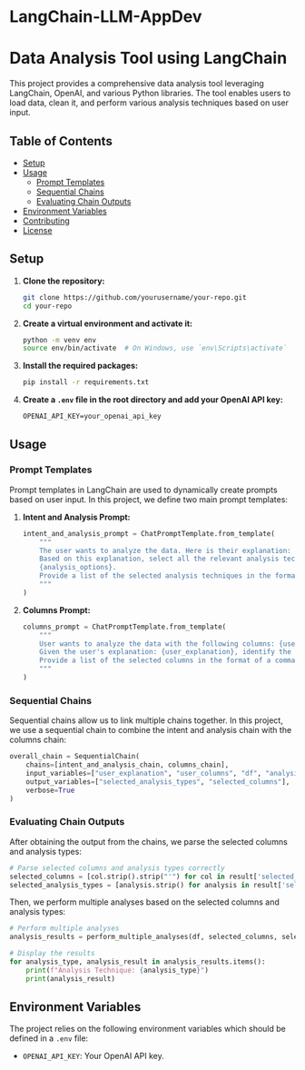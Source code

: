# LangChain-LLM-AppDev

# Data Analysis Tool using LangChain

This project provides a comprehensive data analysis tool leveraging LangChain, OpenAI, and various Python libraries. The tool enables users to load data, clean it, and perform various analysis techniques based on user input.

## Table of Contents
- [Setup](#setup)
- [Usage](#usage)
  - [Prompt Templates](#prompt-templates)
  - [Sequential Chains](#sequential-chains)
  - [Evaluating Chain Outputs](#evaluating-chain-outputs)
- [Environment Variables](#environment-variables)
- [Contributing](#contributing)
- [License](#license)

## Setup

1. **Clone the repository:**
   ```bash
   git clone https://github.com/yourusername/your-repo.git
   cd your-repo
   ```

2. **Create a virtual environment and activate it:**
   ```bash
   python -m venv env
   source env/bin/activate  # On Windows, use `env\Scripts\activate`
   ```

3. **Install the required packages:**
   ```bash
   pip install -r requirements.txt
   ```

4. **Create a `.env` file in the root directory and add your OpenAI API key:**
   ```
   OPENAI_API_KEY=your_openai_api_key
   ```

## Usage

### Prompt Templates

Prompt templates in LangChain are used to dynamically create prompts based on user input. In this project, we define two main prompt templates:

1. **Intent and Analysis Prompt:**
   ```python
   intent_and_analysis_prompt = ChatPromptTemplate.from_template(
       """
       The user wants to analyze the data. Here is their explanation: {user_explanation}
       Based on this explanation, select all the relevant analysis techniques from the following options:
       {analysis_options}.
       Provide a list of the selected analysis techniques in the format of a comma-separated list.
       """
   )
   ```

2. **Columns Prompt:**
   ```python
   columns_prompt = ChatPromptTemplate.from_template(
       """
       User wants to analyze the data with the following columns: {user_columns}.
       Given the user's explanation: {user_explanation}, identify the most relevant columns for the analysis.
       Provide a list of the selected columns in the format of a comma-separated list.
       """
   )
   ```

### Sequential Chains

Sequential chains allow us to link multiple chains together. In this project, we use a sequential chain to combine the intent and analysis chain with the columns chain:

```python
overall_chain = SequentialChain(
    chains=[intent_and_analysis_chain, columns_chain],
    input_variables=["user_explanation", "user_columns", "df", "analysis_options"],
    output_variables=["selected_analysis_types", "selected_columns"],
    verbose=True
)
```

### Evaluating Chain Outputs

After obtaining the output from the chains, we parse the selected columns and analysis types:

```python
# Parse selected columns and analysis types correctly
selected_columns = [col.strip().strip("'") for col in result['selected_columns'].replace(' and ', ', ').replace('columns:', '').split(',')]
selected_analysis_types = [analysis.strip() for analysis in result['selected_analysis_types'].split(', ')]
```

Then, we perform multiple analyses based on the selected columns and analysis types:

```python
# Perform multiple analyses
analysis_results = perform_multiple_analyses(df, selected_columns, selected_analysis_types)

# Display the results
for analysis_type, analysis_result in analysis_results.items():
    print(f"Analysis Technique: {analysis_type}")
    print(analysis_result)
```

## Environment Variables

The project relies on the following environment variables which should be defined in a `.env` file:

- `OPENAI_API_KEY`: Your OpenAI API key.

